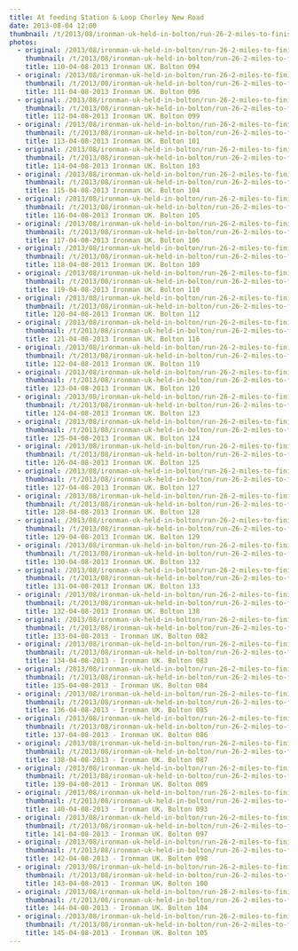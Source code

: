 ```yaml
---
title: At feeding Station & Loop Chorley New Road
date: 2013-08-04 12:00
thumbnail: /t/2013/08/ironman-uk-held-in-bolton/run-26-2-miles-to-finish-line/at-feeding-station-loop-chorley-new-road/110-04-08-2013-ironman-uk.-bolton-094.jpg
photos:
  - original: /2013/08/ironman-uk-held-in-bolton/run-26-2-miles-to-finish-line/at-feeding-station-loop-chorley-new-road/110-04-08-2013-ironman-uk.-bolton-094.jpg
    thumbnail: /t/2013/08/ironman-uk-held-in-bolton/run-26-2-miles-to-finish-line/at-feeding-station-loop-chorley-new-road/110-04-08-2013-ironman-uk.-bolton-094.jpg
    title: 110-04-08-2013 Ironman UK. Bolton 094
  - original: /2013/08/ironman-uk-held-in-bolton/run-26-2-miles-to-finish-line/at-feeding-station-loop-chorley-new-road/111-04-08-2013-ironman-uk.-bolton-096.jpg
    thumbnail: /t/2013/08/ironman-uk-held-in-bolton/run-26-2-miles-to-finish-line/at-feeding-station-loop-chorley-new-road/111-04-08-2013-ironman-uk.-bolton-096.jpg
    title: 111-04-08-2013 Ironman UK. Bolton 096
  - original: /2013/08/ironman-uk-held-in-bolton/run-26-2-miles-to-finish-line/at-feeding-station-loop-chorley-new-road/112-04-08-2013-ironman-uk.-bolton-099.jpg
    thumbnail: /t/2013/08/ironman-uk-held-in-bolton/run-26-2-miles-to-finish-line/at-feeding-station-loop-chorley-new-road/112-04-08-2013-ironman-uk.-bolton-099.jpg
    title: 112-04-08-2013 Ironman UK. Bolton 099
  - original: /2013/08/ironman-uk-held-in-bolton/run-26-2-miles-to-finish-line/at-feeding-station-loop-chorley-new-road/113-04-08-2013-ironman-uk.-bolton-101.jpg
    thumbnail: /t/2013/08/ironman-uk-held-in-bolton/run-26-2-miles-to-finish-line/at-feeding-station-loop-chorley-new-road/113-04-08-2013-ironman-uk.-bolton-101.jpg
    title: 113-04-08-2013 Ironman UK. Bolton 101
  - original: /2013/08/ironman-uk-held-in-bolton/run-26-2-miles-to-finish-line/at-feeding-station-loop-chorley-new-road/114-04-08-2013-ironman-uk.-bolton-103.jpg
    thumbnail: /t/2013/08/ironman-uk-held-in-bolton/run-26-2-miles-to-finish-line/at-feeding-station-loop-chorley-new-road/114-04-08-2013-ironman-uk.-bolton-103.jpg
    title: 114-04-08-2013 Ironman UK. Bolton 103
  - original: /2013/08/ironman-uk-held-in-bolton/run-26-2-miles-to-finish-line/at-feeding-station-loop-chorley-new-road/115-04-08-2013-ironman-uk.-bolton-104.jpg
    thumbnail: /t/2013/08/ironman-uk-held-in-bolton/run-26-2-miles-to-finish-line/at-feeding-station-loop-chorley-new-road/115-04-08-2013-ironman-uk.-bolton-104.jpg
    title: 115-04-08-2013 Ironman UK. Bolton 104
  - original: /2013/08/ironman-uk-held-in-bolton/run-26-2-miles-to-finish-line/at-feeding-station-loop-chorley-new-road/116-04-08-2013-ironman-uk.-bolton-105.jpg
    thumbnail: /t/2013/08/ironman-uk-held-in-bolton/run-26-2-miles-to-finish-line/at-feeding-station-loop-chorley-new-road/116-04-08-2013-ironman-uk.-bolton-105.jpg
    title: 116-04-08-2013 Ironman UK. Bolton 105
  - original: /2013/08/ironman-uk-held-in-bolton/run-26-2-miles-to-finish-line/at-feeding-station-loop-chorley-new-road/117-04-08-2013-ironman-uk.-bolton-106.jpg
    thumbnail: /t/2013/08/ironman-uk-held-in-bolton/run-26-2-miles-to-finish-line/at-feeding-station-loop-chorley-new-road/117-04-08-2013-ironman-uk.-bolton-106.jpg
    title: 117-04-08-2013 Ironman UK. Bolton 106
  - original: /2013/08/ironman-uk-held-in-bolton/run-26-2-miles-to-finish-line/at-feeding-station-loop-chorley-new-road/118-04-08-2013-ironman-uk.-bolton-109.jpg
    thumbnail: /t/2013/08/ironman-uk-held-in-bolton/run-26-2-miles-to-finish-line/at-feeding-station-loop-chorley-new-road/118-04-08-2013-ironman-uk.-bolton-109.jpg
    title: 118-04-08-2013 Ironman UK. Bolton 109
  - original: /2013/08/ironman-uk-held-in-bolton/run-26-2-miles-to-finish-line/at-feeding-station-loop-chorley-new-road/119-04-08-2013-ironman-uk.-bolton-110.jpg
    thumbnail: /t/2013/08/ironman-uk-held-in-bolton/run-26-2-miles-to-finish-line/at-feeding-station-loop-chorley-new-road/119-04-08-2013-ironman-uk.-bolton-110.jpg
    title: 119-04-08-2013 Ironman UK. Bolton 110
  - original: /2013/08/ironman-uk-held-in-bolton/run-26-2-miles-to-finish-line/at-feeding-station-loop-chorley-new-road/120-04-08-2013-ironman-uk.-bolton-112.jpg
    thumbnail: /t/2013/08/ironman-uk-held-in-bolton/run-26-2-miles-to-finish-line/at-feeding-station-loop-chorley-new-road/120-04-08-2013-ironman-uk.-bolton-112.jpg
    title: 120-04-08-2013 Ironman UK. Bolton 112
  - original: /2013/08/ironman-uk-held-in-bolton/run-26-2-miles-to-finish-line/at-feeding-station-loop-chorley-new-road/121-04-08-2013-ironman-uk.-bolton-116.jpg
    thumbnail: /t/2013/08/ironman-uk-held-in-bolton/run-26-2-miles-to-finish-line/at-feeding-station-loop-chorley-new-road/121-04-08-2013-ironman-uk.-bolton-116.jpg
    title: 121-04-08-2013 Ironman UK. Bolton 116
  - original: /2013/08/ironman-uk-held-in-bolton/run-26-2-miles-to-finish-line/at-feeding-station-loop-chorley-new-road/122-04-08-2013-ironman-uk.-bolton-119.jpg
    thumbnail: /t/2013/08/ironman-uk-held-in-bolton/run-26-2-miles-to-finish-line/at-feeding-station-loop-chorley-new-road/122-04-08-2013-ironman-uk.-bolton-119.jpg
    title: 122-04-08-2013 Ironman UK. Bolton 119
  - original: /2013/08/ironman-uk-held-in-bolton/run-26-2-miles-to-finish-line/at-feeding-station-loop-chorley-new-road/123-04-08-2013-ironman-uk.-bolton-120.jpg
    thumbnail: /t/2013/08/ironman-uk-held-in-bolton/run-26-2-miles-to-finish-line/at-feeding-station-loop-chorley-new-road/123-04-08-2013-ironman-uk.-bolton-120.jpg
    title: 123-04-08-2013 Ironman UK. Bolton 120
  - original: /2013/08/ironman-uk-held-in-bolton/run-26-2-miles-to-finish-line/at-feeding-station-loop-chorley-new-road/124-04-08-2013-ironman-uk.-bolton-123.jpg
    thumbnail: /t/2013/08/ironman-uk-held-in-bolton/run-26-2-miles-to-finish-line/at-feeding-station-loop-chorley-new-road/124-04-08-2013-ironman-uk.-bolton-123.jpg
    title: 124-04-08-2013 Ironman UK. Bolton 123
  - original: /2013/08/ironman-uk-held-in-bolton/run-26-2-miles-to-finish-line/at-feeding-station-loop-chorley-new-road/125-04-08-2013-ironman-uk.-bolton-124.jpg
    thumbnail: /t/2013/08/ironman-uk-held-in-bolton/run-26-2-miles-to-finish-line/at-feeding-station-loop-chorley-new-road/125-04-08-2013-ironman-uk.-bolton-124.jpg
    title: 125-04-08-2013 Ironman UK. Bolton 124
  - original: /2013/08/ironman-uk-held-in-bolton/run-26-2-miles-to-finish-line/at-feeding-station-loop-chorley-new-road/126-04-08-2013-ironman-uk.-bolton-125.jpg
    thumbnail: /t/2013/08/ironman-uk-held-in-bolton/run-26-2-miles-to-finish-line/at-feeding-station-loop-chorley-new-road/126-04-08-2013-ironman-uk.-bolton-125.jpg
    title: 126-04-08-2013 Ironman UK. Bolton 125
  - original: /2013/08/ironman-uk-held-in-bolton/run-26-2-miles-to-finish-line/at-feeding-station-loop-chorley-new-road/127-04-08-2013-ironman-uk.-bolton-127.jpg
    thumbnail: /t/2013/08/ironman-uk-held-in-bolton/run-26-2-miles-to-finish-line/at-feeding-station-loop-chorley-new-road/127-04-08-2013-ironman-uk.-bolton-127.jpg
    title: 127-04-08-2013 Ironman UK. Bolton 127
  - original: /2013/08/ironman-uk-held-in-bolton/run-26-2-miles-to-finish-line/at-feeding-station-loop-chorley-new-road/128-04-08-2013-ironman-uk.-bolton-128.jpg
    thumbnail: /t/2013/08/ironman-uk-held-in-bolton/run-26-2-miles-to-finish-line/at-feeding-station-loop-chorley-new-road/128-04-08-2013-ironman-uk.-bolton-128.jpg
    title: 128-04-08-2013 Ironman UK. Bolton 128
  - original: /2013/08/ironman-uk-held-in-bolton/run-26-2-miles-to-finish-line/at-feeding-station-loop-chorley-new-road/129-04-08-2013-ironman-uk.-bolton-129.jpg
    thumbnail: /t/2013/08/ironman-uk-held-in-bolton/run-26-2-miles-to-finish-line/at-feeding-station-loop-chorley-new-road/129-04-08-2013-ironman-uk.-bolton-129.jpg
    title: 129-04-08-2013 Ironman UK. Bolton 129
  - original: /2013/08/ironman-uk-held-in-bolton/run-26-2-miles-to-finish-line/at-feeding-station-loop-chorley-new-road/130-04-08-2013-ironman-uk.-bolton-132.jpg
    thumbnail: /t/2013/08/ironman-uk-held-in-bolton/run-26-2-miles-to-finish-line/at-feeding-station-loop-chorley-new-road/130-04-08-2013-ironman-uk.-bolton-132.jpg
    title: 130-04-08-2013 Ironman UK. Bolton 132
  - original: /2013/08/ironman-uk-held-in-bolton/run-26-2-miles-to-finish-line/at-feeding-station-loop-chorley-new-road/131-04-08-2013-ironman-uk.-bolton-133.jpg
    thumbnail: /t/2013/08/ironman-uk-held-in-bolton/run-26-2-miles-to-finish-line/at-feeding-station-loop-chorley-new-road/131-04-08-2013-ironman-uk.-bolton-133.jpg
    title: 131-04-08-2013 Ironman UK. Bolton 133
  - original: /2013/08/ironman-uk-held-in-bolton/run-26-2-miles-to-finish-line/at-feeding-station-loop-chorley-new-road/132-04-08-2013-ironman-uk.-bolton-138.jpg
    thumbnail: /t/2013/08/ironman-uk-held-in-bolton/run-26-2-miles-to-finish-line/at-feeding-station-loop-chorley-new-road/132-04-08-2013-ironman-uk.-bolton-138.jpg
    title: 132-04-08-2013 Ironman UK. Bolton 138
  - original: /2013/08/ironman-uk-held-in-bolton/run-26-2-miles-to-finish-line/at-feeding-station-loop-chorley-new-road/133-04-08-2013-ironman-uk.-bolton-082.jpg
    thumbnail: /t/2013/08/ironman-uk-held-in-bolton/run-26-2-miles-to-finish-line/at-feeding-station-loop-chorley-new-road/133-04-08-2013-ironman-uk.-bolton-082.jpg
    title: 133-04-08-2013 - Ironman UK. Bolton 082
  - original: /2013/08/ironman-uk-held-in-bolton/run-26-2-miles-to-finish-line/at-feeding-station-loop-chorley-new-road/134-04-08-2013-ironman-uk.-bolton-083.jpg
    thumbnail: /t/2013/08/ironman-uk-held-in-bolton/run-26-2-miles-to-finish-line/at-feeding-station-loop-chorley-new-road/134-04-08-2013-ironman-uk.-bolton-083.jpg
    title: 134-04-08-2013 - Ironman UK. Bolton 083
  - original: /2013/08/ironman-uk-held-in-bolton/run-26-2-miles-to-finish-line/at-feeding-station-loop-chorley-new-road/135-04-08-2013-ironman-uk.-bolton-084.jpg
    thumbnail: /t/2013/08/ironman-uk-held-in-bolton/run-26-2-miles-to-finish-line/at-feeding-station-loop-chorley-new-road/135-04-08-2013-ironman-uk.-bolton-084.jpg
    title: 135-04-08-2013 - Ironman UK. Bolton 084
  - original: /2013/08/ironman-uk-held-in-bolton/run-26-2-miles-to-finish-line/at-feeding-station-loop-chorley-new-road/136-04-08-2013-ironman-uk.-bolton-085.jpg
    thumbnail: /t/2013/08/ironman-uk-held-in-bolton/run-26-2-miles-to-finish-line/at-feeding-station-loop-chorley-new-road/136-04-08-2013-ironman-uk.-bolton-085.jpg
    title: 136-04-08-2013 - Ironman UK. Bolton 085
  - original: /2013/08/ironman-uk-held-in-bolton/run-26-2-miles-to-finish-line/at-feeding-station-loop-chorley-new-road/137-04-08-2013-ironman-uk.-bolton-086.jpg
    thumbnail: /t/2013/08/ironman-uk-held-in-bolton/run-26-2-miles-to-finish-line/at-feeding-station-loop-chorley-new-road/137-04-08-2013-ironman-uk.-bolton-086.jpg
    title: 137-04-08-2013 - Ironman UK. Bolton 086
  - original: /2013/08/ironman-uk-held-in-bolton/run-26-2-miles-to-finish-line/at-feeding-station-loop-chorley-new-road/138-04-08-2013-ironman-uk.-bolton-087.jpg
    thumbnail: /t/2013/08/ironman-uk-held-in-bolton/run-26-2-miles-to-finish-line/at-feeding-station-loop-chorley-new-road/138-04-08-2013-ironman-uk.-bolton-087.jpg
    title: 138-04-08-2013 - Ironman UK. Bolton 087
  - original: /2013/08/ironman-uk-held-in-bolton/run-26-2-miles-to-finish-line/at-feeding-station-loop-chorley-new-road/139-04-08-2013-ironman-uk.-bolton-089.jpg
    thumbnail: /t/2013/08/ironman-uk-held-in-bolton/run-26-2-miles-to-finish-line/at-feeding-station-loop-chorley-new-road/139-04-08-2013-ironman-uk.-bolton-089.jpg
    title: 139-04-08-2013 - Ironman UK. Bolton 089
  - original: /2013/08/ironman-uk-held-in-bolton/run-26-2-miles-to-finish-line/at-feeding-station-loop-chorley-new-road/140-04-08-2013-ironman-uk.-bolton-093.jpg
    thumbnail: /t/2013/08/ironman-uk-held-in-bolton/run-26-2-miles-to-finish-line/at-feeding-station-loop-chorley-new-road/140-04-08-2013-ironman-uk.-bolton-093.jpg
    title: 140-04-08-2013 - Ironman UK. Bolton 093
  - original: /2013/08/ironman-uk-held-in-bolton/run-26-2-miles-to-finish-line/at-feeding-station-loop-chorley-new-road/141-04-08-2013-ironman-uk.-bolton-097.jpg
    thumbnail: /t/2013/08/ironman-uk-held-in-bolton/run-26-2-miles-to-finish-line/at-feeding-station-loop-chorley-new-road/141-04-08-2013-ironman-uk.-bolton-097.jpg
    title: 141-04-08-2013 - Ironman UK. Bolton 097
  - original: /2013/08/ironman-uk-held-in-bolton/run-26-2-miles-to-finish-line/at-feeding-station-loop-chorley-new-road/142-04-08-2013-ironman-uk.-bolton-098.jpg
    thumbnail: /t/2013/08/ironman-uk-held-in-bolton/run-26-2-miles-to-finish-line/at-feeding-station-loop-chorley-new-road/142-04-08-2013-ironman-uk.-bolton-098.jpg
    title: 142-04-08-2013 - Ironman UK. Bolton 098
  - original: /2013/08/ironman-uk-held-in-bolton/run-26-2-miles-to-finish-line/at-feeding-station-loop-chorley-new-road/143-04-08-2013-ironman-uk.-bolton-100.jpg
    thumbnail: /t/2013/08/ironman-uk-held-in-bolton/run-26-2-miles-to-finish-line/at-feeding-station-loop-chorley-new-road/143-04-08-2013-ironman-uk.-bolton-100.jpg
    title: 143-04-08-2013 - Ironman UK. Bolton 100
  - original: /2013/08/ironman-uk-held-in-bolton/run-26-2-miles-to-finish-line/at-feeding-station-loop-chorley-new-road/144-04-08-2013-ironman-uk.-bolton-104.jpg
    thumbnail: /t/2013/08/ironman-uk-held-in-bolton/run-26-2-miles-to-finish-line/at-feeding-station-loop-chorley-new-road/144-04-08-2013-ironman-uk.-bolton-104.jpg
    title: 144-04-08-2013 - Ironman UK. Bolton 104
  - original: /2013/08/ironman-uk-held-in-bolton/run-26-2-miles-to-finish-line/at-feeding-station-loop-chorley-new-road/145-04-08-2013-ironman-uk.-bolton-105.jpg
    thumbnail: /t/2013/08/ironman-uk-held-in-bolton/run-26-2-miles-to-finish-line/at-feeding-station-loop-chorley-new-road/145-04-08-2013-ironman-uk.-bolton-105.jpg
    title: 145-04-08-2013 - Ironman UK. Bolton 105
---
```


